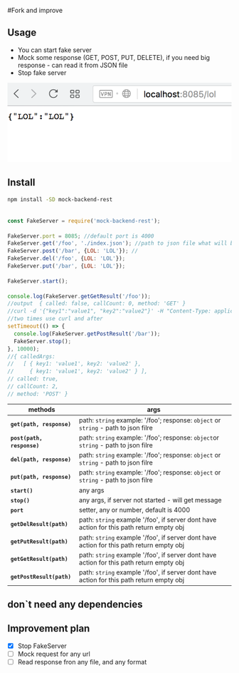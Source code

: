 #Fork and improve
## Usage

* You can start fake server
* Mock some response (GET, POST, PUT, DELETE), if you need big response - can read it from JSON file
* Stop fake server

<img src="./screen.png" width="550"/>

## Install
```sh
npm install -SD mock-backend-rest
```

```js

const FakeServer = require('mock-backend-rest');

FakeServer.port = 8085; //default port is 4000
FakeServer.get('/foo', './index.json'); //path to json file what will be response
FakeServer.post('/bar', {LOL: 'LOL'}); //
FakeServer.del('/foo', {LOL: 'LOL'});
FakeServer.put('/bar', {LOL: 'LOL'});

FakeServer.start();

console.log(FakeServer.getGetResult('/foo')); 
//output  { called: false, callCount: 0, method: 'GET' }
//curl -d '{"key1":"value1", "key2":"value2"}' -H "Content-Type: application/json" -X POST http://localhost:8085/bar
//two times use curl and after
setTimeout(() => {
  console.log(FakeServer.getPostResult('/bar'));
  FakeServer.stop();
}, 10000);
//{ calledArgs:
//   [ { key1: 'value1', key2: 'value2' },
//     { key1: 'value1', key2: 'value2' } ],
// called: true,
// callCount: 2,
// method: 'POST' }
```

methods | args
--- | ---
**`get(path, response)`** | path: `string` example: '/foo'; response: `object` or `string` - path to json filre
**`post(path, response)`** | path: `string` example: '/foo'; response: `object`or `string` - path to json filre
**`del(path, response)`** | path: `string` example: '/foo'; response: `object`  or `string` - path to json filre
**`put(path, response)`** | path: `string` example: '/foo'; response: `object` or `string` - path to json filre
**`start()`** | any args
**`stop()`** | any args, if server not started - will get message
**`port`** | setter, any or number, default is 4000
**`getDelResult(path)`** | path: `string` example '/foo', if server dont have action for this path return empty obj
**`getPutResult(path)`** | path: `string` example '/foo', if server dont have action for this path return empty obj
**`getGetResult(path)`** | path: `string` example '/foo', if server dont have action for this path return empty obj
**`getPostResult(path)`** | path: `string` example '/foo', if server dont have action for this path return empty obj

## don`t need any dependencies

## Improvement plan
 * [x] Stop FakeServer
 * [ ] Mock request for any url
 * [ ] Read response fron any file, and any format